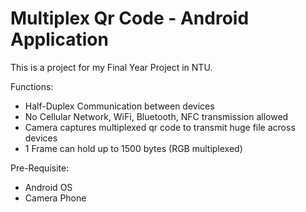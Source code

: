 # Multiplex Qr Code - Android Application

This is a project for my Final Year Project in NTU.

Functions:
- Half-Duplex Communication between devices
- No Cellular Network, WiFi, Bluetooth, NFC transmission allowed
- Camera captures multiplexed qr code to transmit huge file across devices
- 1 Frame can hold up to 1500 bytes (RGB multiplexed) 

Pre-Requisite:
- Android OS
- Camera Phone